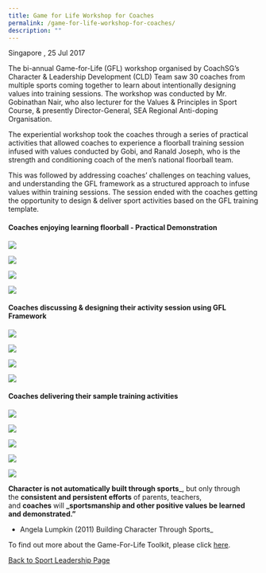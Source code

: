 ```yaml
---
title: Game for Life Workshop for Coaches
permalink: /game-for-life-workshop-for-coaches/
description: ""
---
```

Singapore , 25 Jul 2017

The bi-annual Game-for-Life (GFL) workshop organised by CoachSG’s Character & Leadership Development (CLD) Team saw 30 coaches from multiple sports coming together to learn about intentionally designing values into training sessions. The workshop was conducted by Mr. Gobinathan Nair, who also lecturer for the Values & Principles in Sport Course, & presently Director-General, SEA Regional Anti-doping Organisation.  

The experiential workshop took the coaches through a series of practical activities that allowed coaches to experience a floorball training session infused with values conducted by Gobi, and Ranald Joseph, who is the strength and conditioning coach of the men’s national floorball team.

This was followed by addressing coaches’ challenges on teaching values, and understanding the GFL framework as a structured approach to infuse values within training sessions. The session ended with the coaches getting the opportunity to design & deliver sport activities based on the GFL training template.

#### **Coaches enjoying learning floorball - Practical Demonstration**

![](/images/Sport%20Leadership%20Latest/GFL%20Workshop%20for%20Coaches/IMG_0432.jpeg)

![](/images/Sport%20Leadership%20Latest/GFL%20Workshop%20for%20Coaches/IMG_0397.jpeg)

![](/images/Sport%20Leadership%20Latest/GFL%20Workshop%20for%20Coaches/IMG_0395.jpeg)

![](/images/Sport%20Leadership%20Latest/GFL%20Workshop%20for%20Coaches/IMG_0406.jpeg)

#### **Coaches discussing & designing their activity session using GFL Framework**
![](/images/Sport%20Leadership%20Latest/GFL%20Workshop%20for%20Coaches/IMG_0433.jpeg)

![](/images/Sport%20Leadership%20Latest/GFL%20Workshop%20for%20Coaches/IMG_0437.jpeg)

![](/images/Sport%20Leadership%20Latest/GFL%20Workshop%20for%20Coaches/IMG_0441.jpeg)

![](/images/Sport%20Leadership%20Latest/GFL%20Workshop%20for%20Coaches/IMG_0439.jpeg)

#### **Coaches delivering their sample training activities**

![](/images/Sport%20Leadership%20Latest/GFL%20Workshop%20for%20Coaches/Archery_1.jpeg)

![](/images/Sport%20Leadership%20Latest/GFL%20Workshop%20for%20Coaches/Netball_3.jpeg)

![](/images/Sport%20Leadership%20Latest/GFL%20Workshop%20for%20Coaches/Swimming_4.jpeg)

![](/images/Sport%20Leadership%20Latest/GFL%20Workshop%20for%20Coaches/Netball_9.jpeg)

![](/images/Sport%20Leadership%20Latest/GFL%20Workshop%20for%20Coaches/Coaches_Commitment.png)

**Character is not automatically built through sports**_, but only through the **consistent and persistent efforts** of parents, teachers, and **coaches** will **_sportsmanship and other positive values be learned and demonstrated.”**

- Angela Lumpkin (2011) Building Character Through Sports_

To find out more about the Game-For-Life Toolkit, please click [here](/sports-education/sports-leadership/game-for-life/).

[Back to Sport Leadership Page](/sports-education/sports-leadership/latest/)